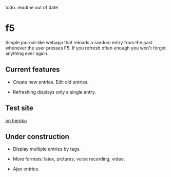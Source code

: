 todo. readme out of date

f5
==

Simple journal-like webapp that reloads a random entry from the past
whenever the user presses F5. If you refresh often enough you won't
forget anything ever again.

Current features
----------------

* Create new entries. Edit old entries.

* Refreshing displays only a single entry.

Test site
---------------

  [on heroku](http://ffive.herokuapp.com/journal/)

Under construction
------------------

* Display multiple entries by tags.

* More formats: latex, pictures, voice recording, video.

* Ajax entries.
